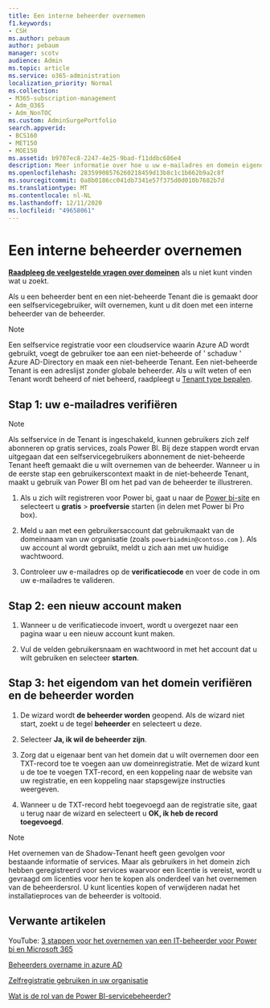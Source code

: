 ```yaml
---
title: Een interne beheerder overnemen
f1.keywords:
- CSH
ms.author: pebaum
author: pebaum
manager: scotv
audience: Admin
ms.topic: article
ms.service: o365-administration
localization_priority: Normal
ms.collection:
- M365-subscription-management
- Adm_O365
- Adm_NonTOC
ms.custom: AdminSurgePortfolio
search.appverid:
- BCS160
- MET150
- MOE150
ms.assetid: b9707ec8-2247-4e25-9bad-f11ddbc686e4
description: Meer informatie over hoe u uw e-mailadres en domein eigendom controleert voor het overnemen van een niet-beheerde Tenant in Microsoft 365
ms.openlocfilehash: 28359908576260218459d13b8c1c1b662b9a2c8f
ms.sourcegitcommit: 0a8b0186cc041db7341e57f375d0d010b7682b7d
ms.translationtype: MT
ms.contentlocale: nl-NL
ms.lasthandoff: 12/11/2020
ms.locfileid: "49658061"
---
```

# <a name="perform-an-internal-admin-takeover"></a>Een interne beheerder overnemen

 **[Raadpleeg de veelgestelde vragen over domeinen](../setup/domains-faq.yml)** als u niet kunt vinden wat u zoekt. 

Als u een beheerder bent en een niet-beheerde Tenant die is gemaakt door een selfservicegebruiker, wilt overnemen, kunt u dit doen met een interne beheerder van de beheerder.

> [!NOTE]
> Een selfservice registratie voor een cloudservice waarin Azure AD wordt gebruikt, voegt de gebruiker toe aan een niet-beheerde of ' schaduw ' Azure AD-Directory en maak een niet-beheerde Tenant. Een niet-beheerde Tenant is een adreslijst zonder globale beheerder. Als u wilt weten of een Tenant wordt beheerd of niet beheerd, raadpleegt u [Tenant type bepalen](https://docs.microsoft.com/power-platform/admin/powerapps-gdpr-dsr-guide-systemlogs#determining-tenant-type). 
  
## <a name="step-1-verify-your-email-address"></a>Stap 1: uw e-mailadres verifiëren

> [!NOTE]
> Als selfservice in de Tenant is ingeschakeld, kunnen gebruikers zich zelf abonneren op gratis services, zoals Power BI. Bij deze stappen wordt ervan uitgegaan dat een selfservicegebruikers abonnement de niet-beheerde Tenant heeft gemaakt die u wilt overnemen van de beheerder. Wanneer u in de eerste stap een gebruikerscontext maakt in de niet-beheerde Tenant, maakt u gebruik van Power BI om het pad van de beheerder te illustreren.

1. Als u zich wilt registreren voor Power bi, gaat u naar de [Power bi-site](https://powerbi.com) en selecteert u **gratis**  >  **proefversie** starten (in delen met Power bi Pro box). 

2. Meld u aan met een gebruikersaccount dat gebruikmaakt van de domeinnaam van uw organisatie (zoals `powerbiadmin@contoso.com` ). Als uw account al wordt gebruikt, meldt u zich aan met uw huidige wachtwoord.

3. Controleer uw e-mailadres op de **verificatiecode** en voer de code in om uw e-mailadres te valideren.
    
## <a name="step-2-create-a-new-account"></a>Stap 2: een nieuw account maken

1. Wanneer u de verificatiecode invoert, wordt u overgezet naar een pagina waar u een nieuw account kunt maken. 
    
2. Vul de velden gebruikersnaam en wachtwoord in met het account dat u wilt gebruiken en selecteer **starten**. 
    
## <a name="step-3-verify-domain-ownership-and-become-the-admin"></a>Stap 3: het eigendom van het domein verifiëren en de beheerder worden

1. De wizard wordt **de beheerder worden** geopend. Als de wizard niet start, zoekt u de tegel **beheerder** en selecteert u deze. 

2. Selecteer **Ja, ik wil de beheerder zijn**.

3. Zorg dat u eigenaar bent van het domein dat u wilt overnemen door een TXT-record toe te voegen aan uw domeinregistratie. Met de wizard kunt u de toe te voegen TXT-record, en een koppeling naar de website van uw registratie, en een koppeling naar stapsgewijze instructies weergeven.
    
4. Wanneer u de TXT-record hebt toegevoegd aan de registratie site, gaat u terug naar de wizard en selecteert u **OK, ik heb de record toegevoegd**.
    
> [!NOTE]
> Het overnemen van de Shadow-Tenant heeft geen gevolgen voor bestaande informatie of services. Maar als gebruikers in het domein zich hebben geregistreerd voor services waarvoor een licentie is vereist, wordt u gevraagd om licenties voor hen te kopen als onderdeel van het overnemen van de beheerdersrol. U kunt licenties kopen of verwijderen nadat het installatieproces van de beheerder is voltooid.
  
## <a name="related-articles"></a>Verwante artikelen

YouTube: [3 stappen voor het overnemen van een IT-beheerder voor Power bi en Microsoft 365](https://www.youtube.com/watch?v=xt5EsrQBZZk)

[Beheerders overname in azure AD](https://docs.microsoft.com/azure/active-directory/users-groups-roles/domains-admin-takeover)

[Zelfregistratie gebruiken in uw organisatie](self-service-sign-up.md)
  
[Wat is de rol van de Power BI-servicebeheerder?](https://docs.microsoft.com/power-bi/service-admin-role)

